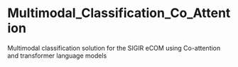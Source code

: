 # Multimodal_Classification_Co_Attention
Multimodal classification solution for the SIGIR eCOM using Co-attention and transformer language models
